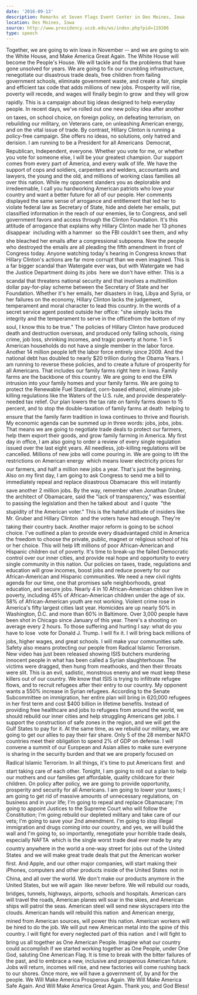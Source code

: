 ```yaml
---
date: '2016-09-13'
description: Remarks at Seven Flags Event Center in Des Moines, Iowa
location: Des Moines, Iowa
source: http://www.presidency.ucsb.edu/ws/index.php?pid=119206
type: speech
---
```


Together, we are going to win Iowa in November -- and we are going to win the White House, and Make America Great Again. The White House will become the People's House. We will tackle and fix the problems that have gone unsolved for years. We are going to fix our crumbling infrastructure, renegotiate our disastrous trade deals, free children from failing government schools, eliminate government waste, and create a fair, simple and efficient tax code that adds millions of new jobs. Prosperity will rise, poverty will recede, and wages will finally begin to grow  and they will grow rapidly. This is a campaign about big ideas designed to help everyday people. In recent days, we've rolled out one new policy idea after another  on taxes, on school choice, on foreign policy, on defeating terrorism, on rebuilding our military, on Veterans care, on unleashing American energy, and on the vital issue of trade. By contrast, Hillary Clinton is running a policy-free campaign. She offers no ideas, no solutions, only hatred and derision. I am running to be a President for all Americans  Democrat, Republican, Independent, everyone. Whether you vote for me, or whether you vote for someone else, I will be your greatest champion. Our support comes from every part of America, and every walk of life. We have the support of cops and soldiers, carpenters and welders, accountants and lawyers, the young and the old, and millions of working class families all over this nation. While my opponent slanders you as deplorable and irredeemable, I call you hardworking American patriots who love your country and want a better future for all of our people. Her comments displayed the same sense of arrogance and entitlement that led her to violate federal law as Secretary of State, hide and delete her emails, put classified information in the reach of our enemies, lie to Congress, and sell government favors and access through the Clinton Foundation. It's this attitude of arrogance that explains why Hillary Clinton made her 13 phones disappear  including with a hammer  so the FBI couldn't see them, and why she bleached her emails after a congressional subpoena. Now the people who destroyed the emails are all pleading the fifth amendment in front of Congress today. Anyone watching today's hearing in Congress knows that Hillary Clinton's actions are far more corrupt than we even imagined. This is a far bigger scandal than Watergate ever was, but with Watergate we had the Justice Department doing its jobs  here we don't have either. This is a scandal that threatens national security and that involves a multimillion dollar pay-for-play scheme between the Secretary of State and her Foundation. Whether it's her emails, her disasters in Iraq, Libya and Syria, or her failures on the economy, Hillary Clinton lacks the judgement, temperament and moral character to lead this country. In the words of a secret service agent posted outside her office: "she simply lacks the integrity and the temperament to serve in the officefrom the bottom of my soul, I know this to be true." The policies of Hillary Clinton have produced death and destruction overseas, and produced only failing schools, rising crime, job loss, shrinking incomes, and tragic poverty at home. 1 in 5 American households do not have a single member in the labor force. Another 14 million people left the labor force entirely since 2009. And the national debt has doubled to nearly $20 trillion during the Obama Years. I am running to reverse these policies, and to create a future of prosperity for all Americans. That includes our family farms right here in Iowa. Family farms are the backbone of this country. We are going to end the EPA intrusion into your family homes and your family farms. We are going to protect the Renewable Fuel Standard, corn-based ethanol, eliminate job-killing regulations like the Waters of the U.S. rule, and provide desperately-needed tax relief. Our plan lowers the tax rate on family farms down to 15 percent, and to stop the double-taxation of family farms at death  helping to ensure that the family farm tradition in Iowa continues to thrive and flourish. My economic agenda can be summed up in three words: jobs, jobs, jobs. That means we are going to negotiate trade deals to protect our farmers, help them export their goods, and grow family farming in America. My first day in office, I am also going to order a review of every single regulation issued over the last eight years. All needless, job-killing regulations will be cancelled. Millions of new jobs will come pouring in. We are going to lift the restrictions on American energy  which means lower electricity prices for our farmers, and half a million new jobs a year. That's just the beginning. Also on my first day, I am going to ask Congress to send me a bill to immediately repeal and replace disastrous Obamacare  this will instantly save another 2 million jobs. By the way, remember when Jonathan Gruber, the architect of Obamacare, said the "lack of transparency," was essential to passing the legislation and then he talked about  and I quote  "the stupidity of the American voter." This is the hateful attitude of insiders like Mr. Gruber and Hillary Clinton  and the voters have had enough. They're taking their country back. Another major reform is going to be school choice. I've outlined a plan to provide every disadvantaged child in America the freedom to choose the private, public, magnet or religious school of his or her choice. This will help lift millions of poor African-American and Hispanic children out of poverty. It's time to break-up the failed Democratic control over our inner cities, and provide real hope and opportunity to every single community in this nation. Our policies on taxes, trade, regulations and education will grow incomes, boost jobs and reduce poverty for our African-American and Hispanic communities. We need a new civil rights agenda for our time, one that promises safe neighborhoods, great education, and secure jobs. Nearly 4 in 10 African-American children live in poverty, including 45% of African-American children under the age of six. 58% of African-American youth are not working. Violent crime rose in America's fifty largest cities last year. Homicides are up nearly 50% in Washington, D.C. and more than 60% in Baltimore. Over 3,000 people have been shot in Chicago since January of this year. There's a shooting on average every 2 hours. To those suffering and hurting I say: what do you have to lose  vote for Donald J. Trump. I will fix it. I will bring back millions of jobs, higher wages, and great schools. I will make your communities safe. Safety also means protecting our people from Radical Islamic Terrorism. New video has just been released showing ISIS butchers murdering innocent people in what has been called a Syrian slaughterhouse. The victims were dragged, then hung from meathooks, and then their throats were slit. This is an evil, sadistic, monstrous enemy and we must keep these killers out of our country. We know that ISIS is trying to infiltrate refugee flows, and to recruit refugees after their entry to our country. My opponent wants a 550% increase in Syrian refugees. According to the Senate Subcommittee on immigration, her entire plan will bring in 620,000 refugees in her first term and cost $400 billion in lifetime benefits. Instead of providing free healthcare and jobs to refugees from around the world, we should rebuild our inner cities and help struggling Americans get jobs. I support the construction of safe zones in the region, and we will get the Gulf States to pay for it. At the same time, as we rebuild our military, we are going to get our allies to pay their fair share. Only 5 of the 28 member NATO countries meet their obligation to spend 2% of GDP on defense. I will convene a summit of our European and Asian allies to make sure everyone is sharing in the security burden  and that we are properly focused on Radical Islamic Terrorism. In all things, it's time to put Americans first  and start taking care of each other. Tonight, I am going to roll out a plan to help our mothers and our families get affordable, quality childcare for their children. On policy after policy, we are going to provide opportunity, prosperity and security for all Americans. I am going to lower your taxes; I am going to get rid of massive amounts of unnecessary regulations, on business and in your life; I'm going to repeal and replace Obamacare; I'm going to appoint Justices to the Supreme Court who will follow the Constitution; I'm going rebuild our depleted military and take care of our vets; I'm going to save your 2nd amendment. I'm going to stop illegal immigration and drugs coming into our country, and yes, we will build the wall and I'm going to, so importantly, renegotiate your horrible trade deals, especially NAFTA  which is the single worst trade deal ever made by any country anywhere in the world a one-way street for jobs out of the United States  and we will make great trade deals that put the American worker first. And Apple, and our other major companies, will start making their iPhones, computers and other products inside of the United States  not in China, and all over the world. We don't make our products anymore in the United States, but we will again  like never before. We will rebuild our roads, bridges, tunnels, highways, airports, schools and hospitals. American cars will travel the roads, American planes will soar in the skies, and American ships will patrol the seas. American steel will send new skyscrapers into the clouds. American hands will rebuild this nation  and American energy, mined from American sources, will power this nation. American workers will be hired to do the job. We will put new American metal into the spine of this country. I will fight for every neglected part of this nation  and I will fight to bring us all together as One American People. Imagine what our country could accomplish if we started working together as One People, under One God, saluting One American Flag. It is time to break with the bitter failures of the past, and to embrace a new, inclusive and prosperous American future. Jobs will return, incomes will rise, and new factories will come rushing back to our shores. Once more, we will have a government of, by and for the people. We Will Make America Prosperous Again. We Will Make America Safe Again. And Will Make America Great Again. Thank you, and God Bless!